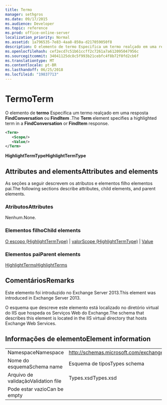```yaml
---
title: Termo
manager: sethgros
ms.date: 09/17/2015
ms.audience: Developer
ms.topic: reference
ms.prod: office-online-server
localization_priority: Normal
ms.assetid: 1a796535-7e83-4aa8-850a-d217059050f8
description: O elemento de termo Especifica um termo realçado em uma resposta FindConversation ou FindItem.
ms.openlocfilehash: cef2ecd7c51b61ccff2c7261a7a612095047956c
ms.sourcegitcommit: 34041125dc8c5f993b21cebfc4f8b72f0fd2cb6f
ms.translationtype: MT
ms.contentlocale: pt-BR
ms.lasthandoff: 06/25/2018
ms.locfileid: "19837713"
---
```

# <a name="term"></a><span data-ttu-id="cef3b-103">Termo</span><span class="sxs-lookup"><span data-stu-id="cef3b-103">Term</span></span>

<span data-ttu-id="cef3b-104">O elemento de **termo** Especifica um termo realçado em uma resposta **FindConversation** ou **FindItem** .</span><span class="sxs-lookup"><span data-stu-id="cef3b-104">The **Term** element specifies a highlighted term in a **FindConversation** or **FindItem** response.</span></span> 
  
```XML
<Term>
   <Scope/>
   <Value/>
</Term>
```

 <span data-ttu-id="cef3b-105">**HighlightTermType**</span><span class="sxs-lookup"><span data-stu-id="cef3b-105">**HighlightTermType**</span></span>
## <a name="attributes-and-elements"></a><span data-ttu-id="cef3b-106">Attributes and elements</span><span class="sxs-lookup"><span data-stu-id="cef3b-106">Attributes and elements</span></span>

<span data-ttu-id="cef3b-107">As seções a seguir descrevem os atributos e elementos filho elementos pai.</span><span class="sxs-lookup"><span data-stu-id="cef3b-107">The following sections describe attributes, child elements, and parent elements.</span></span>
  
### <a name="attributes"></a><span data-ttu-id="cef3b-108">Atributos</span><span class="sxs-lookup"><span data-stu-id="cef3b-108">Attributes</span></span>

<span data-ttu-id="cef3b-109">Nenhum.</span><span class="sxs-lookup"><span data-stu-id="cef3b-109">None.</span></span>
  
### <a name="child-elements"></a><span data-ttu-id="cef3b-110">Elementos filho</span><span class="sxs-lookup"><span data-stu-id="cef3b-110">Child elements</span></span>

<span data-ttu-id="cef3b-111">[O escopo (HighlightTermType)](scope-highlighttermtype.md) | [valor](value.md)</span><span class="sxs-lookup"><span data-stu-id="cef3b-111">[Scope (HighlightTermType)](scope-highlighttermtype.md) | [Value](value.md)</span></span>
  
### <a name="parent-elements"></a><span data-ttu-id="cef3b-112">Elementos pai</span><span class="sxs-lookup"><span data-stu-id="cef3b-112">Parent elements</span></span>

[<span data-ttu-id="cef3b-113">HighlightTerms</span><span class="sxs-lookup"><span data-stu-id="cef3b-113">HighlightTerms</span></span>](highlightterms.md)
  
## <a name="remarks"></a><span data-ttu-id="cef3b-114">Comentários</span><span class="sxs-lookup"><span data-stu-id="cef3b-114">Remarks</span></span>

<span data-ttu-id="cef3b-115">Este elemento foi introduzido no Exchange Server 2013.</span><span class="sxs-lookup"><span data-stu-id="cef3b-115">This element was introduced in Exchange Server 2013.</span></span>
  
<span data-ttu-id="cef3b-116">O esquema que descreve este elemento está localizado no diretório virtual do IIS que hospeda os Serviços Web do Exchange.</span><span class="sxs-lookup"><span data-stu-id="cef3b-116">The schema that describes this element is located in the IIS virtual directory that hosts Exchange Web Services.</span></span>
  
## <a name="element-information"></a><span data-ttu-id="cef3b-117">Informações de elemento</span><span class="sxs-lookup"><span data-stu-id="cef3b-117">Element information</span></span>

|||
|:-----|:-----|
|<span data-ttu-id="cef3b-118">Namespace</span><span class="sxs-lookup"><span data-stu-id="cef3b-118">Namespace</span></span>  <br/> |http://schemas.microsoft.com/exchange/services/2006/types  <br/> |
|<span data-ttu-id="cef3b-119">Nome do esquema</span><span class="sxs-lookup"><span data-stu-id="cef3b-119">Schema name</span></span>  <br/> |<span data-ttu-id="cef3b-120">Esquema de tipos</span><span class="sxs-lookup"><span data-stu-id="cef3b-120">Types schema</span></span>  <br/> |
|<span data-ttu-id="cef3b-121">Arquivo de validação</span><span class="sxs-lookup"><span data-stu-id="cef3b-121">Validation file</span></span>  <br/> |<span data-ttu-id="cef3b-122">Types.xsd</span><span class="sxs-lookup"><span data-stu-id="cef3b-122">Types.xsd</span></span>  <br/> |
|<span data-ttu-id="cef3b-123">Pode estar vazio</span><span class="sxs-lookup"><span data-stu-id="cef3b-123">Can be empty</span></span>  <br/> ||
   

